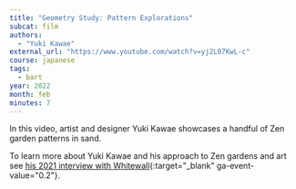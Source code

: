 ```yaml
---
title: "Geometry Study: Pattern Explorations"
subcat: film
authors:
  - "Yuki Kawae"
external_url: "https://www.youtube.com/watch?v=yj2L07KwL-c"
course: japanese
tags:
  - bart
year: 2022
month: feb
minutes: 7
---
```


In this video, artist and designer Yuki Kawae showcases a handful of Zen garden patterns in sand.

To learn more about Yuki Kawae and his approach to Zen gardens and art see [his 2021 interview with Whitewall](https://whitewall.art/art/yuki-kawae-eases-the-mind-with-simple-tools-materials-and-patterns/){:target="_blank" ga-event-value="0.2"}.